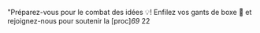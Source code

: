 "Préparez-vous pour le combat des idées 💡! Enfilez vos gants de boxe 🥊 et rejoignez-nous pour soutenir la [proc]_69_ 22